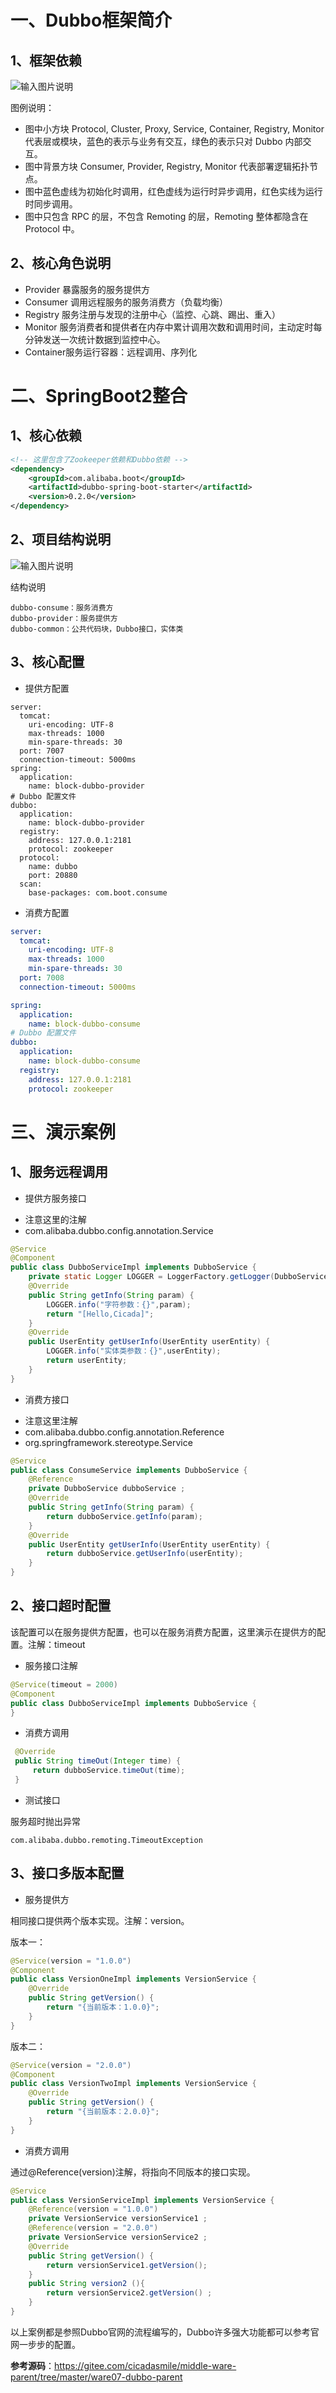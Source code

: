 # 一、Dubbo框架简介

## 1、框架依赖

![输入图片说明](https://images.gitee.com/uploads/images/2022/0130/143832_5235ac28_5064118.png "07-1.png")

图例说明：

- 图中小方块 Protocol, Cluster, Proxy, Service, Container, Registry, Monitor 代表层或模块，蓝色的表示与业务有交互，绿色的表示只对 Dubbo 内部交互。
- 图中背景方块 Consumer, Provider, Registry, Monitor 代表部署逻辑拓扑节点。
- 图中蓝色虚线为初始化时调用，红色虚线为运行时异步调用，红色实线为运行时同步调用。
- 图中只包含 RPC 的层，不包含 Remoting 的层，Remoting 整体都隐含在 Protocol 中。

## 2、核心角色说明

- Provider 暴露服务的服务提供方
- Consumer 调用远程服务的服务消费方（负载均衡）
- Registry 服务注册与发现的注册中心（监控、心跳、踢出、重入）
- Monitor  服务消费者和提供者在内存中累计调用次数和调用时间，主动定时每分钟发送一次统计数据到监控中心。
- Container服务运行容器：远程调用、序列化

# 二、SpringBoot2整合

## 1、核心依赖

```xml
<!-- 这里包含了Zookeeper依赖和Dubbo依赖 -->
<dependency>
    <groupId>com.alibaba.boot</groupId>
    <artifactId>dubbo-spring-boot-starter</artifactId>
    <version>0.2.0</version>
</dependency>
```

## 2、项目结构说明

![输入图片说明](https://images.gitee.com/uploads/images/2022/0130/143919_586db434_5064118.png "07-2.png")

结构说明

```
dubbo-consume：服务消费方
dubbo-provider：服务提供方
dubbo-common：公共代码块，Dubbo接口，实体类
```

## 3、核心配置

- 提供方配置

```
server:
  tomcat:
    uri-encoding: UTF-8
    max-threads: 1000
    min-spare-threads: 30
  port: 7007
  connection-timeout: 5000ms
spring:
  application:
    name: block-dubbo-provider
# Dubbo 配置文件
dubbo:
  application:
    name: block-dubbo-provider
  registry:
    address: 127.0.0.1:2181
    protocol: zookeeper
  protocol:
    name: dubbo
    port: 20880
  scan:
    base-packages: com.boot.consume
```

- 消费方配置

```yaml
server:
  tomcat:
    uri-encoding: UTF-8
    max-threads: 1000
    min-spare-threads: 30
  port: 7008
  connection-timeout: 5000ms

spring:
  application:
    name: block-dubbo-consume
# Dubbo 配置文件
dubbo:
  application:
    name: block-dubbo-consume
  registry:
    address: 127.0.0.1:2181
    protocol: zookeeper
```

# 三、演示案例

## 1、服务远程调用

- 提供方服务接口
 * 注意这里的注解
 * com.alibaba.dubbo.config.annotation.Service
```java
@Service
@Component
public class DubboServiceImpl implements DubboService {
    private static Logger LOGGER = LoggerFactory.getLogger(DubboServiceImpl.class) ;
    @Override
    public String getInfo(String param) {
        LOGGER.info("字符参数：{}",param);
        return "[Hello,Cicada]";
    }
    @Override
    public UserEntity getUserInfo(UserEntity userEntity) {
        LOGGER.info("实体类参数：{}",userEntity);
        return userEntity;
    }
}
```

- 消费方接口

* 注意这里注解
* com.alibaba.dubbo.config.annotation.Reference
* org.springframework.stereotype.Service

```java
@Service
public class ConsumeService implements DubboService {
    @Reference
    private DubboService dubboService ;
    @Override
    public String getInfo(String param) {
        return dubboService.getInfo(param);
    }
    @Override
    public UserEntity getUserInfo(UserEntity userEntity) {
        return dubboService.getUserInfo(userEntity);
    }
}
```

## 2、接口超时配置

该配置可以在服务提供方配置，也可以在服务消费方配置，这里演示在提供方的配置。注解：timeout 

- 服务接口注解

```java
@Service(timeout = 2000)
@Component
public class DubboServiceImpl implements DubboService {
}
```

- 消费方调用

```java
 @Override
 public String timeOut(Integer time) {
     return dubboService.timeOut(time);
 }
```

- 测试接口

服务超时抛出异常

```
com.alibaba.dubbo.remoting.TimeoutException
```

## 3、接口多版本配置

- 服务提供方

相同接口提供两个版本实现。注解：version。

版本一：

```java
@Service(version = "1.0.0")
@Component
public class VersionOneImpl implements VersionService {
    @Override
    public String getVersion() {
        return "{当前版本：1.0.0}";
    }
}
```

版本二：

```java
@Service(version = "2.0.0")
@Component
public class VersionTwoImpl implements VersionService {
    @Override
    public String getVersion() {
        return "{当前版本：2.0.0}";
    }
}
```

- 消费方调用

通过@Reference(version)注解，将指向不同版本的接口实现。

```java
@Service
public class VersionServiceImpl implements VersionService {
    @Reference(version = "1.0.0")
    private VersionService versionService1 ;
    @Reference(version = "2.0.0")
    private VersionService versionService2 ;
    @Override
    public String getVersion() {
        return versionService1.getVersion();
    }
    public String version2 (){
        return versionService2.getVersion() ;
    }
}
```
以上案例都是参照Dubbo官网的流程编写的，Dubbo许多强大功能都可以参考官网一步步的配置。

**参考源码**：https://gitee.com/cicadasmile/middle-ware-parent/tree/master/ware07-dubbo-parent